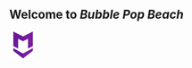 ## Welcome to ***Bubble Pop Beach***
![alt text](https://github.com/adam-p/markdown-here/raw/master/src/common/images/icon48.png "Logo Title Text 1")
